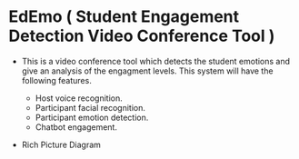 # EdEmo ( Student Engagement Detection Video Conference Tool )

- This is a video conference tool which detects the student emotions and give an analysis of the engagment levels. This system will have the following features.
    
    * Host voice recognition.
    * Participant facial recognition.
    * Participant emotion detection.
    * Chatbot engagement.
    
- Rich Picture Diagram
[](https://github.com/hamzaziyard-devep/EdEmo/blob/main/Images/rpd.png "Rich Picture Diagram")
